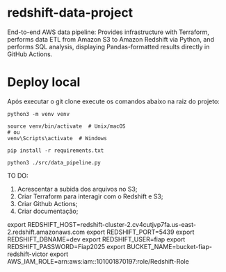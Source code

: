 # redshift-data-project

End-to-end AWS data pipeline: Provides infrastructure with Terraform, performs data ETL from Amazon S3 to Amazon Redshift via Python, and performs SQL analysis, displaying Pandas-formatted results directly in GitHub Actions.

# Deploy local
Após executar o git clone execute os comandos abaixo na raiz do projeto:

```
python3 -m venv venv

source venv/bin/activate  # Unix/macOS
# ou
venv\Scripts\activate  # Windows

pip install -r requirements.txt

python3 ./src/data_pipeline.py
```


TO DO:

1. Acrescentar a subida dos arquivos no S3;
2. Criar Terraform para interagir com o Redshift e S3;
3. Criar Github Actions;
4. Criar documentação;

export REDSHIFT_HOST=redshift-cluster-2.cv4cutjvp7fa.us-east-2.redshift.amazonaws.com 
export REDSHIFT_PORT=5439
export REDSHIFT_DBNAME=dev
export REDSHIFT_USER=fiap
export REDSHIFT_PASSWORD=Fiap2025
export BUCKET_NAME=bucket-fiap-redshift-victor
export AWS_IAM_ROLE=arn:aws:iam::101001870197:role/Redshift-Role
